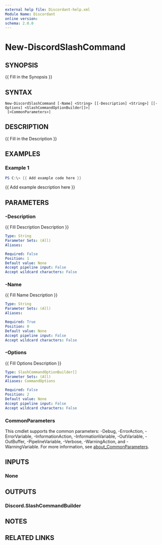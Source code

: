 ```yaml
---
external help file: Discordant-help.xml
Module Name: Discordant
online version:
schema: 2.0.0
---
```


# New-DiscordSlashCommand

## SYNOPSIS
{{ Fill in the Synopsis }}

## SYNTAX

```
New-DiscordSlashCommand [-Name] <String> [[-Description] <String>] [[-Options] <SlashCommandOptionBuilder[]>]
 [<CommonParameters>]
```

## DESCRIPTION
{{ Fill in the Description }}

## EXAMPLES

### Example 1
```powershell
PS C:\> {{ Add example code here }}
```

{{ Add example description here }}

## PARAMETERS

### -Description
{{ Fill Description Description }}

```yaml
Type: String
Parameter Sets: (All)
Aliases:

Required: False
Position: 1
Default value: None
Accept pipeline input: False
Accept wildcard characters: False
```

### -Name
{{ Fill Name Description }}

```yaml
Type: String
Parameter Sets: (All)
Aliases:

Required: True
Position: 0
Default value: None
Accept pipeline input: False
Accept wildcard characters: False
```

### -Options
{{ Fill Options Description }}

```yaml
Type: SlashCommandOptionBuilder[]
Parameter Sets: (All)
Aliases: CommandOptions

Required: False
Position: 2
Default value: None
Accept pipeline input: False
Accept wildcard characters: False
```

### CommonParameters
This cmdlet supports the common parameters: -Debug, -ErrorAction, -ErrorVariable, -InformationAction, -InformationVariable, -OutVariable, -OutBuffer, -PipelineVariable, -Verbose, -WarningAction, and -WarningVariable. For more information, see [about_CommonParameters](http://go.microsoft.com/fwlink/?LinkID=113216).

## INPUTS

### None

## OUTPUTS

### Discord.SlashCommandBuilder

## NOTES

## RELATED LINKS
